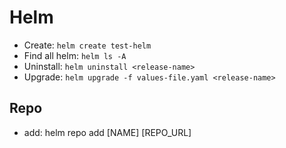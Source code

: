 # Helm 

- Create: ```helm create test-helm```
- Find all helm: ```helm ls -A```
- Uninstall: ```helm uninstall <release-name>```
- Upgrade: ```helm upgrade -f values-file.yaml <release-name>```

## Repo

- add: helm repo add [NAME] [REPO_URL]

